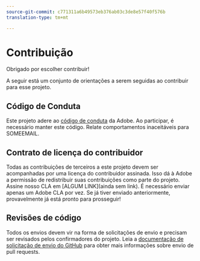 ```yaml
---
source-git-commit: c771311a6b49573eb376ab03c3de8e57f40f576b
translation-type: tm+mt

---
```

# Contribuição

Obrigado por escolher contribuir!

A seguir está um conjunto de orientações a serem seguidas ao contribuir para esse projeto.

## Código de Conduta

Este projeto adere ao [código de conduta](https://git.corp.adobe.com/OpenSourceAdvisoryBoard/starter-repo/blob/master/CODE_OF_CONDUCT.md) da Adobe. Ao participar, é necessário manter este código. Relate comportamentos inaceitáveis para SOMEEMAIL.

## Contrato de licença do contribuidor

Todas as contribuições de terceiros a este projeto devem ser acompanhadas por uma licença do contribuidor assinada. Isso dá à Adobe a permissão de redistribuir suas contribuições como parte do projeto. Assine nosso CLA em [ALGUM LINK](ainda sem link). É necessário enviar apenas um Adobe CLA por vez. Se já tiver enviado anteriormente, provavelmente já está pronto para prosseguir!

## Revisões de código

Todos os envios devem vir na forma de solicitações de envio e precisam ser revisados pelos confirmadores do projeto. Leia a [documentação de solicitação de envio do GitHub](https://help.github.com/articles/about-pull-requests/) para obter mais informações sobre envio de pull requests.
